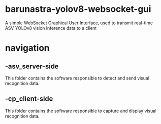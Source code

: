 # barunastra-yolov8-websocket-gui
A simple WebSocket Graphical User Interface, used to transmit real-time ASV YOLOv8 vision inference data to a client

# navigation
  ## -asv_server-side
  This folder contains the software responsible to detect and send visual recognition data.

  ## -cp_client-side
  This folder contains the software responsible to capture and display visual recognition data.
